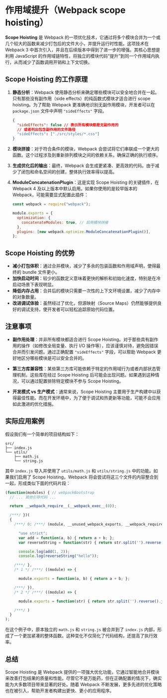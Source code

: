 # 作用域提升（Webpack scope hoisting）

**Scope Hoisting** 是 Webpack 的一项优化技术，它通过将多个模块合并为一个或几个较大的函数来减少打包后的文件大小，并提升运行时性能。这项技术在 Webpack 3 中首次引入，并且在后续版本中得到了进一步的增强。其核心思想是利用 JavaScript 的作用域链特性，将独立的模块代码“提升”到同一个作用域内执行，从而减少了函数调用开销和上下文切换。

## Scope Hoisting 的工作原理

1. **静态分析**：Webpack 使用静态分析来确定哪些模块可以安全地合并在一起。只有那些没有副作用（side effects）的纯函数式模块才适合进行 scope hoisting。为了帮助 Webpack 更准确地识别无副作用模块，开发者可以在 `package.json` 文件中声明 `"sideEffects"` 字段。

   ```json
   {
     "sideEffects": false // 表示所有模块都是无副作用的
     // 或者列出包含副作用的文件路径
     "sideEffects": ["./src/styles/*.css"]
   }
   ```

2. **模块拼接**：对于符合条件的模块，Webpack 会尝试将它们串联成一个更大的函数。这个过程涉及到重新排列模块之间的依赖关系，确保正确的执行顺序。

3. **生成优化后的输出**：最终，Webpack 会生成更紧凑、更高效的代码。由于减少了闭包和命名空间的创建，整体执行效率得以提高。

4. **ModuleConcatenationPlugin**：这是实现 Scope Hoisting 的关键插件，在 Webpack 4 及以上版本中默认启用。如果你使用的是较早版本的 Webpack，可能需要显式配置此插件：

   ```javascript
   const webpack = require("webpack");

   module.exports = {
     optimization: {
       concatenateModules: true, // 启用模块拼接
     },
     plugins: [new webpack.optimize.ModuleConcatenationPlugin()],
   };
   ```

## Scope Hoisting 的优势

- **减小打包体积**：通过合并模块，减少了多余的包装函数和作用域声明，使得最终的 bundle 文件更小。
- **加快启动时间**：较少的函数定义意味着更快的解析和初始化速度，特别是在冷启动场景下表现明显。
- **降低内存占用**：合并后的模块只需要一次性的上下文环境设置，减少了内存中的对象数量。
- **改进调试体验**：虽然经过了优化，但源映射（Source Maps）仍然能够提供良好的调试支持，使开发者可以轻松追踪原始代码位置。

## 注意事项

- **副作用处理**：并非所有模块都适合进行 Scope Hoisting。对于那些具有副作用的操作（如修改全局变量、执行 I/O 操作等），应该谨慎对待，避免因错误合并而引发问题。通过正确配置 `"sideEffects"` 字段，可以帮助 Webpack 更好地区分哪些模块是可以安全合并的。
- **第三方库兼容性**：某些第三方库可能依赖于特定的作用域行为或者内部状态管理机制，这些库在经过 Scope Hoisting 后可能会出现问题。如果遇到这种情况，可以通过配置排除特定模块不参与 Scope Hoisting。

- **开发模式 vs 生产模式**：通常来说，Scope Hoisting 主要用于生产构建中以获得最佳性能。而在开发环境中，为了便于调试和热更新等功能，可能不会应用如此激进的优化措施。

## 实际应用案例

假设我们有一个简单的项目结构如下：

```plaintext
src/
├── index.js
└── utils/
    ├── math.js
    └── string.js
```

其中 `index.js` 导入并使用了 `utils/math.js` 和 `utils/string.js` 中的功能。如果我们启用了 Scope Hoisting，Webpack 将会尝试将这三个文件的内容整合到一起，形成类似下面的代码片段：

```javascript
(function(modules) { // webpackBootstrap
  // ... 其他引导代码 ...

  return __webpack_require__(__webpack_exec__(0));

  /***/ })(
  {
    /***/ 0: /***/ (module, __unused_webpack_exports, __webpack_require__) => {

      "use strict";
      var add = function(a, b) { return a + b; };
      var reverseString = function(str) { return str.split('').reverse().join(''); };

      console.log(add(1, 2));
      console.log(reverseString("hello"));

    /***/ },
    /* 1 */ /***/ ((module) => {

      module.exports = function(a, b) { return a + b; };

    /***/ }),
    /* 2 */ /***/ ((module) => {

      module.exports = function(str) { return str.split('').reverse().join(''); };

    /***/ )
  }
);
```

在这个例子中，原本独立的 `math.js` 和 `string.js` 被合并到了 `index.js` 内部，形成了一个更加紧凑的整体函数。这种变化不仅简化了代码结构，还提高了执行效率。

## 总结

Scope Hoisting 是 Webpack 提供的一项强大优化功能，它通过智能地合并模块来改善打包结果的质量和性能。尽管它不是万能药，但在正确配置的情况下，确实能为大多数项目带来显著的好处。随着 Webpack 不断发展，更多先进的优化策略也在被引入，帮助开发者构建出更快、更小的应用程序。
